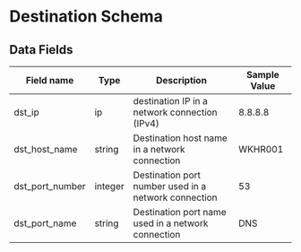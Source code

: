 # Destination Schema

## Data Fields

| Field name | Type | Description | Sample Value |
|--------|---------|-------|-------|
| dst_ip | ip | destination IP in a network connection (IPv4) | 8.8.8.8 |
| dst_host_name | string | Destination host name in a network connection| WKHR001 |
| dst_port_number | integer | Destination port number used in a network connection | 53 |
| dst_port_name | string | Destination port name used in a network connection| DNS |
